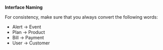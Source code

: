 **Interface Naming**

For consistency, make sure that you always convert the following words:

- Alert -> Event
- Plan -> Product
- Bill -> Payment
- User -> Customer
